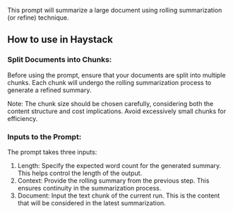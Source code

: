 This prompt will summarize a large document using rolling summarization (or refine) technique. 

## How to use in Haystack

### Split Documents into Chunks:
Before using the prompt, ensure that your documents are split into multiple chunks. Each chunk will undergo the rolling summarization process to generate a refined summary.

Note: The chunk size should be chosen carefully, considering both the content structure and cost implications. Avoid excessively small chunks for efficiency.

### Inputs to the Prompt:

The prompt takes three inputs:
1. Length: Specify the expected word count for the generated summary. This helps control the length of the output.
2. Context: Provide the rolling summary from the previous step. This ensures continuity in the summarization process.
3. Document: Input the text chunk of the current run. This is the content that will be considered in the latest summarization.